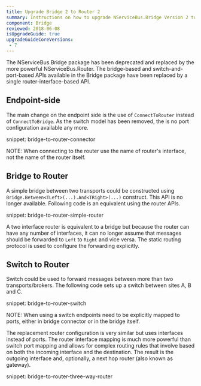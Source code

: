 ```yaml
---
title: Upgrade Bridge 2 to Router 2
summary: Instructions on how to upgrade NServiceBus.Bridge Version 2 to NServiceBus.Router Version 2.
component: Bridge
reviewed: 2018-06-08
isUpgradeGuide: true
upgradeGuideCoreVersions:
 - 7
---
```


The NServiceBus.Bridge package has been deprecated and replaced by the more powerful NServiceBus.Router. The bridge-based and switch-and-port-based APIs available in the Bridge package have been replaced by a single router-interface-based API.

## Endpoint-side

The main change on the endpoint side is the use of `ConnectToRouter` instead of `ConnectToBridge`. As the switch model has been removed, the is no port configuration available any more.

snippet: bridge-to-router-connector

NOTE: When connecting to the router use the name of router's interface, not the name of the router itself.


## Bridge to Router

A simple bridge between two transports could be constructed using `Bridge.Between<TLeft>(...).And<TRight>(...)` construct. This API is no longer available. Following code is an equivalent using the router APIs.

snippet: bridge-to-router-simple-router

A two interface router is equivalent to a bridge but because the router can have any number of interfaces, it can no longer assume that messages should be forwarded to `Left` to `Right` and vice versa. The static routing protocol is used to configure the forwarding explicitly.

## Switch to Router

Switch could be used to forward messages between more than two transports/brokers. The following code sets up a switch between sites A, B and C.

snippet: bridge-to-router-switch

NOTE: When using a switch endpoints need to be explicitly mapped to ports, either in bridge connector or in the bridge itself.

The replacement router configuration is very similar but uses interfaces instead of ports. The router interface mapping is much more powerful than switch port mapping and allows for complex routing rules that involve based on both the incoming interface and the destination. The result is the outgoing interface and, optionally, a next hop router (also known as gateway).

snippet: bridge-to-router-three-way-router
